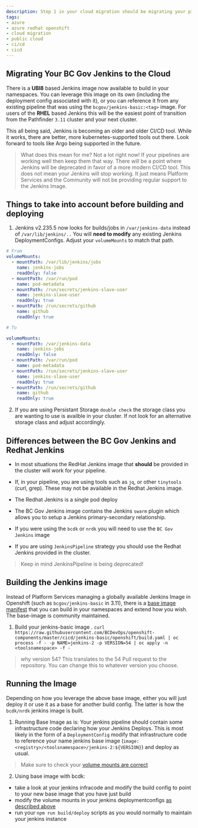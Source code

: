 ```yaml
---
description: Step 1 in your cloud migration should be migrating your pipeline. Find out how :) 
tags:
- azure
- azure redhat openshift
- cloud migration
- public cloud
- ci/cd
- cicd
---
```

## Migrating Your BC Gov Jenkins to the Cloud

There is a __UBI8__ based Jenkins image now available to build in your namespaces. You can leverage this image on its own (including the deployment config associated with it), or you can reference it from any existing pipeline that was using the `bcgov/jenkins-basic:<tag>` image. For users of the __RHEL__ based Jenkins this will be the easiest point of transition from the Pathfinder `3.11` cluster and your next cluster. 

This all being said, Jenkins is becoming an older and older CI/CD tool. While it works, there are better, more kubernetes-supported tools out there. Look forward to tools like Argo being supported in the future. 

> What does this mean for me? Not a lot right now! If your pipelines are working well then keep them that way. There will be a point where Jenkins will be deprecated in favor of a more modern CI/CD tool. This does not mean your Jenkins will stop working. It just means Platform Services and the Community will not be providing regular support to the Jenkins Image.

## Things to take into account before building and deploying

1. Jenkins v2.235.5 now looks for builds/jobs in `/var/jenkins-data` instead of `/var/lib/jenkins/..`
   You will __need to modify__ any existing Jenkins DeploymentConfigs. Adjust your `volumeMounts` to match that path. 

```yaml
# From
volumeMounts:
  - mountPath: /var/lib/jenkins/jobs
    name: jenkins-jobs
    readOnly: false
  - mountPath: /var/run/pod
    name: pod-metadata
  - mountPath: /run/secrets/jenkins-slave-user
    name: jenkins-slave-user
    readOnly: true
  - mountPath: /run/secrets/github
    name: github
    readOnly: true

# To

volumeMounts:
  - mountPath: /var/jenkins-data
    name: jenkins-jobs
    readOnly: false
  - mountPath: /var/run/pod
    name: pod-metadata
  - mountPath: /run/secrets/jenkins-slave-user
    name: jenkins-slave-user
    readOnly: true
  - mountPath: /run/secrets/github
    name: github
    readOnly: true

```

2. If you are using Persistant Storage `double check` the storage class you are wanting to use is availble in your cluster. If not look for an alternative storage class and adjust accordingly.

## Differences between the BC Gov Jenkins and Redhat Jenkins

- In most situations the RedHat Jenkins image that __should__ be provided in the cluster will work for your pipeline. 

- If, in your pipeline, you are using tools such as `jq`, or other `tinytools` (curl, grep). These may not be available in the Redhat Jenkins image.

- The Redhat Jenkins is a single pod deploy

- The BC Gov Jenkins image contains the Jenkins `swarm` plugin which allows you to setup a Jenkins primary-secondary relationship.

- If you were using the `bcdk` or `nrdk` you will need to use the `BC Gov Jenkins` image

- If you are using `JenkinsPipeline` strategy you should use the Redhat Jenkins provided in the cluster. 
> Keep in mind JenkinsPipeline is being deprecated!

## Building the Jenkins image

Instead of Platform Services managing a globally available Jenkins Image in Openshift (such as `bcgov/jenkins-basic` in 3.11), there is a [base image manifest](https://github.com/BCDevOps/openshift-components/pull/54) that you can build in your namespaces and extend how you wish. The base-image is community maintained. 

1. Build your jenkins-basic image .
`curl https://raw.githubusercontent.com/BCDevOps/openshift-components/master/cicd/jenkins-basic/openshift/build.yaml | oc process -f - -p NAME=jenkins-2 -p VERSION=54 | oc apply -n <toolsnamespace> -f -`

> why version 54? This translates to the 54 Pull request to the repository. You can change this to whatever version you choose.


## Running the Image

Depending on how you leverage the above base image, either you will just deploy it or use it as a base for another build config. The latter is how the `bcdk/nrdk` jenkins image is built. 

1. Running Base Image as is:
  Your jenkins pipeline should contain some infrastructure code declaring how your Jenkins Deploys. This is most likely in the form of a `DeploymentConfig` modify that infrastructure code to reference your name jenkins base image (`image: <registry>/<toolsnamespace>/jenkins-2:${VERSION}`) and deploy as usual.
  > Make sure to check your [volume mounts are correct](#things-to-take-into-account-before-building-and-deploying)

2. Using base image with bcdk:
  - take a look at your jenkins infracode and modify the build config to point to your new base image that you have just build
  - modify the volume mounts in your jenkins deploymentconfigs [as described above](#things-to-take-into-account-before-building-and-deploying)
  - run your `npm run build/deploy` scripts as you would normally to maintain your jenkins instance
  

